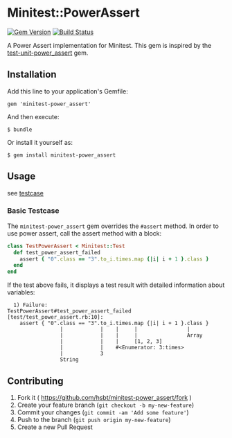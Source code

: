 # Minitest::PowerAssert

[![Gem Version](https://badge.fury.io/rb/minitest-power_assert.svg)](https://rubygems.org/gems/minitest-power_assert)
[![Build Status](https://travis-ci.org/hsbt/minitest-power_assert.svg)](https://travis-ci.org/hsbt/minitest-power_assert)

A Power Assert implementation for Minitest. This gem is inspired by the [test-unit-power_assert](https://github.com/k-tsj/test-unit-power_assert) gem.

## Installation

Add this line to your application's Gemfile:

    gem 'minitest-power_assert'

And then execute:

    $ bundle

Or install it yourself as:

    $ gem install minitest-power_assert

## Usage

see [testcase](https://github.com/hsbt/minitest-power_assert/blob/master/test/test_power_assert.rb)

### Basic Testcase

The `minitest-power_assert` gem overrides the `#assert` method. In order to use power assert, call the assert method with a block:

```ruby
class TestPowerAssert < Minitest::Test
  def test_power_assert_failed
    assert { "0".class == "3".to_i.times.map {|i| i + 1 }.class }
  end
end
```

If the test above fails, it displays a test result with detailed information about variables:

```shell
  1) Failure:
TestPowerAssert#test_power_assert_failed [test/test_power_assert.rb:10]:
    assert { "0".class == "3".to_i.times.map {|i| i + 1 }.class }
                 |            |    |     |                |
                 |            |    |     |                Array
                 |            |    |     [1, 2, 3]
                 |            |    #<Enumerator: 3:times>
                 |            3
                 String
```

## Contributing

1. Fork it ( https://github.com/hsbt/minitest-power_assert/fork )
2. Create your feature branch (`git checkout -b my-new-feature`)
3. Commit your changes (`git commit -am 'Add some feature'`)
4. Push to the branch (`git push origin my-new-feature`)
5. Create a new Pull Request
